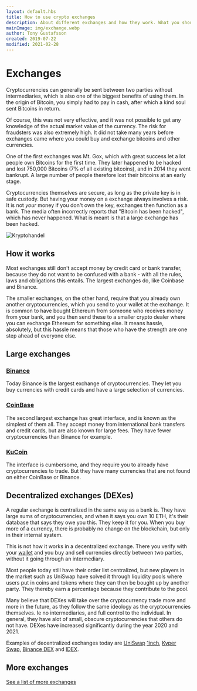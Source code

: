 ```yaml
---
layout: default.hbs
title: How to use crypto exchanges
description: About different exchanges and how they work. What you should think about, and the risks of leaving your assets with an exchange.
mainImage: img/exchange.webp
author: Tony Gustafsson
created: 2019-07-22
modified: 2021-02-28
---
```


# Exchanges

Cryptocurrencies can generally be sent between two parties without intermediaries, which is also one of the biggest benefits of using them. In the origin of Bitcoin, you simply had to pay in cash, after which a kind soul sent Bitcoins in return.

Of course, this was not very effective, and it was not possible to get any knowledge of the actual market value of the currency. The risk for fraudsters was also extremely high. It did not take many years before exchanges came where you could buy and exchange bitcoins and other currencies.

One of the first exchanges was Mt. Gox, which with great success let a lot people own Bitcoins for the first time. They later happened to be hacked and lost 750,000 Bitcoins (7% of all existing bitcoins), and in 2014 they went bankrupt. A large number of people therefore lost their bitcoins at an early stage.

Cryptocurrencies themselves are secure, as long as the private key is in safe custody. But having your money on a exchange always involves a risk. It is not _your_ money if you don't own the key, exchanges then function as a bank. The media often incorrectly reports that "Bitcoin has been hacked", which has never happened. What is meant is that a large exchange has been hacked.

![Kryptohandel](/img/exchange.webp 'Kryptohandel')

## How it works

Most exchanges still don't accept money by credit card or bank transfer, because they do not want to be confused with a bank - with all the rules, laws and obligations this entails. The largest exchanges do, like Coinbase and Binance.

The smaller exchanges, on the other hand, require that you already own another cryptocurrencies, which you send to your wallet at the exchange. It is common to have bought Ethereum from someone who receives money from your bank, and you then send these to a smaller crypto dealer where you can exchange Ethereum for something else. It means hassle, absolutely, but this hassle means that those who have the strength are one step ahead of everyone else.

## Large exchanges

### [Binance](https://www.binance.com/)

Today Binance is the largest exchange of cryptocurrencies. They let you buy currencies with credit cards and have a large selection of currencies.

### [CoinBase](https://www.coinbase.com/)

The second largest exchange has great interface, and is known as the simplest of them all. They accept money from international bank transfers and credit cards, but are also known for large fees. They have fewer cryptocurrencies than Binance for example.

### [KuCoin](https://www.kucoin.com/)

The interface is cumbersome, and they require you to already have cryptocurrencies to trade. But they have many currencies that are not found on either CoinBase or Binance.

## Decentralized exchanges (DEXes)

A regular exchange is centralized in the same way as a bank is. They have large sums of cryptocurrencies, and when it says you own 10 ETH, it's their database that says they owe you this. They keep it for you. When you buy more of a currency, there is probably no change on the blockchain, but only in their internal system.

This is not how it works in a decentralized exchange. There you verify with your [wallet](/market/wallets.html) and you buy and sell currencies directly between two parties, without it going through an intermediary.

Most people today still have their order list centralized, but new players in the market such as UniSwap have solved it through liquidity pools where users put in coins and tokens where they can then be bought up by another party. They thereby earn a percentage because they contribute to the pool.

Many believe that DEXes will take over the cryptocurrency trade more and more in the future, as they follow the same ideology as the cryptocurrencies themselves. Ie no intermediaries, and full control to the individual. In general, they have alot of small, obscure cryptocurrencies that others do not have. DEXes have increased significantly during the year 2020 and 2021.

Examples of decentralized exchanges today are [UniSwap](https://app.uniswap.org/) [1inch](https://1inch.exchange/#/), [Kyper Swap](https://kyberswap.com/swap), [Binance DEX](https://www.binance.org/en/trade) and [IDEX](https://idex.market).

## More exchanges

[See a list of more exchanges](https://www.coingecko.com/en/exchanges)
